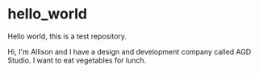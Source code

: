 # hello_world
Hello world, this is a test repository.

Hi, I'm Allison and I have a design and development company called AGD Studio. I want to eat vegetables for lunch.
